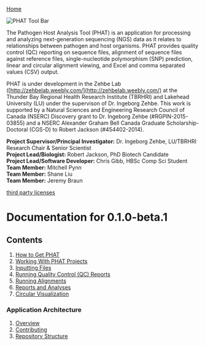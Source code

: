 [Home](https://chgibb.github.io/PHATDocs/)

![PHAT Tool Bar](./PHATtoolbar.png)

The Pathogen Host Analysis Tool (PHAT) is an application for processing and analyzing next-generation sequencing (NGS) data as it relates to relationships between pathogen and host organisms. PHAT provides quality control (QC) reporting on sequence files, alignment of sequence files against reference files, single-nucleotide polymorphism (SNP) prediction, linear and circular alignment viewing, and Excel and comma separated values (CSV) output.

PHAT is under development in the Zehbe Lab ([http://zehbelab.weebly.com/](http://zehbelab.weebly.com/) at the Thunder Bay Regional Health Research Institute (TBRHRI) and Lakehead University (LU) under the supervison of Dr. Ingeborg Zehbe. This work is supported by a Natural Sciences and Engineering Research Council of Canada (NSERC) Discovery grant to Dr. Ingeborg Zehbe (#RGPIN-2015-03855) and a NSERC Alexander Graham Bell Canada Graduate Scholarship-Doctoral (CGS-D) to Robert Jackson (#454402-2014).

**Project Supervisor/Principal Investigator:** Dr. Ingeborg Zehbe, LU/TBRHRI Research Chair & Senior Scientist    
**Project Lead/Biologist:** Robert Jackson, PhD Biotech Candidate    
**Project Lead/Software Developer:** Chris Gibb, HBSc Comp Sci Student  
**Team Member:** Mitchell Pynn  
**Team Member:** Shane Liu  
**Team Member:** Jeremy Braun  

[third party licenses](https://chgibb.github.io/PHATDocs/docs/releases/0.1.0-beta.1/thirdParty)

# Documentation for 0.1.0-beta.1
## Contents
1. [How to Get PHAT](https://chgibb.github.io/PHATDocs/docs/releases/0.1.0-beta.1/howToGetPHAT)
2. [Working With PHAT Projects](https://chgibb.github.io/PHATDocs/docs/releases/0.1.0-beta.1/projects)
3. [Inputting Files](https://chgibb.github.io/PHATDocs/docs/releases/0.1.0-beta.1/inputtingFiles)
4. [Running Quality Control (QC) Reports](https://chgibb.github.io/PHATDocs/docs/releases/0.1.0-beta.1/QCReports)
5. [Running Alignments](https://chgibb.github.io/PHATDocs/docs/releases/0.1.0-beta.1/runningAlignments)
6. [Reports and Analyses](https://chgibb.github.io/PHATDocs/docs/releases/0.1.0-beta.1/reportsAndAnalyses)
7. [Circular Visualization](https://chgibb.github.io/PHATDocs/docs/releases/0.1.0-beta.1/circularVisualization)

### Application Architecture
1. [Overview](https://chgibb.github.io/PHATDocs/docs/releases/0.1.0-beta.1/archOverview)
2. [Contributing](https://chgibb.github.io/PHATDocs/docs/releases/0.1.0-beta.1/contributingGuide)
3. [Repository Structure](https://chgibb.github.io/PHATDocs/docs/releases/0.1.0-beta.1/repoStructure)
